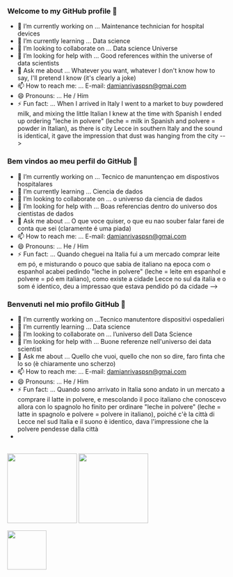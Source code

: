 ### Welcome to my GitHub profile 👋

- 🔭 I’m currently working on ... Maintenance technician for hospital devices
- 🌱 I’m currently learning ... Data science
- 👯 I’m looking to collaborate on ... Data science Universe
- 🤔 I’m looking for help with ... Good references within the universe of data scientists
- 💬 Ask me about ... Whatever you want, whatever I don't know how to say, I'll pretend I know (it's clearly a joke)
- 📫 How to reach me: ... E-mail: damianrivaspsn@gmai.com
- 😄 Pronouns: ... He / Him
- ⚡ Fun fact: ... When I arrived in Italy I went to a market to buy powdered milk, and mixing the little Italian I knew at the time with Spanish I ended up ordering "leche in polvere" (leche = milk in Spanish and polvere = powder in Italian), as there is city ​​Lecce in southern Italy and the sound is identical, it gave the impression that dust was hanging from the city
-->
  
### Bem vindos ao meu perfil do GitHub 👋

- 🔭 I’m currently working on ... Tecnico de manuntençao em dispostivos hospitalares
- 🌱 I’m currently learning ... Ciencia de dados
- 👯 I’m looking to collaborate on ... o universo da ciencia de dados
- 🤔 I’m looking for help with ... Boas referencias dentro do universo dos cientistas de dados
- 💬 Ask me about ... O que voce quiser, o que eu nao souber falar farei de conta que sei (claramente é uma piada)
- 📫 How to reach me: ... E-mail: damianrivaspsn@gmai.com
- 😄 Pronouns: ... He / Him
- ⚡ Fun fact: ... Quando cheguei na Italia fui a um mercado comprar leite em pó, e misturando o pouco que sabia de italiano na epoca com o espanhol acabei pedindo "leche in polvere" (leche = leite em espanhol e polvere = pó em italiano), como existe a cidade Lecce no sul da italia e o som é identico, deu a impressao que estava pendido pó da cidade
-->

### Benvenuti nel mio profilo GitHub 👋

- 🔭 I’m currently working on ...Tecnico manutentore dispositivi ospedalieri
- 🌱 I’m currently learning ... Data science
- 👯 I’m looking to collaborate on ... l’universo dell Data Science
- 🤔 I’m looking for help with ... Buone referenze nell'universo dei data scientist
- 💬 Ask me about ... Quello che vuoi, quello che non so dire, faro finta che lo so (è chiaramente uno scherzo)
- 📫 How to reach me: ... E-mail: damianrivaspsn@gmai.com
- 😄 Pronouns: ... He / Him
- ⚡ Fun fact: ... Quando sono arrivato in Italia sono andato in un mercato a comprare il latte in polvere, e mescolando il poco italiano che conoscevo allora con lo spagnolo ho finito per ordinare "leche in polvere" (leche = latte in spagnolo e polvere = polvere in italiano), poiché c'è la città di Lecce nel sud Italia e il suono è identico, dava l'impressione che la polvere pendesse dalla città
- 
<div style="display: inline_block"><br>
<picture>
  <source
    srcset="https://github-readme-stats.vercel.app/api?username=Dethsyth&show_icons=true&theme=dark&rank_icon=github"
    media="(prefers-color-scheme: dark)"
  />
  <source
    srcset="https://github-readme-stats.vercel.app/api?username=Dethsyth&show_icons=true&rank_icon=github"
    media="(prefers-color-scheme: light), (prefers-color-scheme: no-preference)"
  />
  <img height=160 align="center" src="https://github-readme-stats.vercel.app/api?username=Dethsyth&show_icons=true&r" />
</picture>

  <img height=160 align="center" src="https://github-readme-stats.vercel.app/api/top-langs?username=Dethsyth&layout=compact&langs_count=8&card_width=320&theme=dark" />
</div>

<div style="display: inline_block"><br>
<img height=90 align="center" src="https://cdn.jsdelivr.net/gh/devicons/devicon@latest/icons/python/python-original-wordmark.svg" />
     </div>
